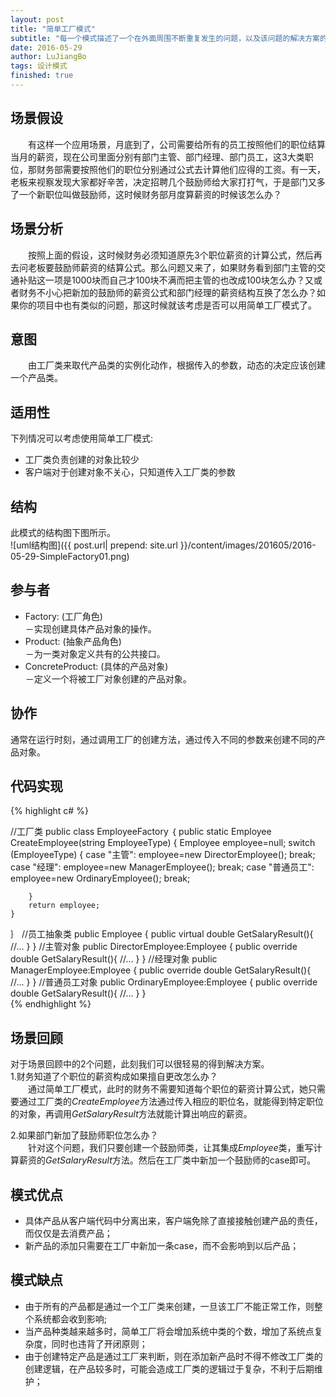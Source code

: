 ```yaml
---
layout: post
title: "简单工厂模式"
subtitle: "每一个模式描述了一个在外面周围不断重复发生的问题，以及该问题的解决方案的核心。这样，你就能一次又一次地使用该方案而不必做重复劳动。"
date: 2016-05-29
author: LuJiangBo
tags: 设计模式
finished: true
---
```


## 场景假设 
&emsp;&emsp;有这样一个应用场景，月底到了，公司需要给所有的员工按照他们的职位结算当月的薪资，现在公司里面分别有部门主管、部门经理、部门员工，这3大类职位，那财务部需要按照他们的职位分别通过公式去计算他们应得的工资。有一天，老板来视察发现大家都好辛苦，决定招聘几个鼓励师给大家打打气，于是部门又多了一个新职位叫做鼓励师，这时候财务部月度算薪资的时候该怎么办？



## 场景分析

&emsp;&emsp;按照上面的假设，这时候财务必须知道原先3个职位薪资的计算公式，然后再去问老板要鼓励师薪资的结算公式。那么问题又来了，如果财务看到部门主管的交通补贴这一项是1000块而自己才100块不满而把主管的也改成100块怎么办？又或者财务不小心把新加的鼓励师的薪资公式和部门经理的薪资结构互换了怎么办？如果你的项目中也有类似的问题，那这时候就该考虑是否可以用简单工厂模式了。

## 意图

&emsp;&emsp;由工厂类来取代产品类的实例化动作，根据传入的参数，动态的决定应该创建一个产品类。


## 适用性 
下列情况可以考虑使用简单工厂模式: 

* 工厂类负责创建的对象比较少  
* 客户端对于创建对象不关心，只知道传入工厂类的参数

## 结构 
此模式的结构图下图所示。  
	![uml结构图]({{ post.url| prepend: site.url  }}/content/images/201605/2016-05-29-SimpleFactory01.png) 

## 参与者
* Factory: (工厂角色)  
	－实现创建具体产品对象的操作。
* Product: (抽象产品角色)  
	－为一类对象定义共有的公共接口。  
* ConcreteProduct: (具体的产品对象)  
	－定义一个将被工厂对象创建的产品对象。


## 协作   

通常在运行时刻，通过调用工厂的创建方法，通过传入不同的参数来创建不同的产品对象。

## 代码实现
{% highlight c# %}  

//工厂类
public class EmployeeFactory
｛
    public static Employee CreateEmployee(string EmployeeType)
    {
        Employee employee=null;
        switch (EmployeeType)
        {
            case "主管":
                employee=new DirectorEmployee();
                break;
            case "经理":
                employee=new ManagerEmployee();
                break;
            case "普通员工":
                employee=new OrdinaryEmployee();
                break;
            
        }
        return employee;
    }
｝
//员工抽象类
public Employee
{
    public virtual double GetSalaryResult(){
        //...
    }
}
//主管对象
public DirectorEmployee:Employee
{
    public override double GetSalaryResult(){
        //...
    }
}
//经理对象
public ManagerEmployee:Employee
{
    public override double GetSalaryResult(){
        //...
    }
}
//普通员工对象
public OrdinaryEmployee:Employee
{
    public override double GetSalaryResult(){
        //...
    }
}  
{% endhighlight %}

## 场景回顾  
对于场景回顾中的2个问题，此刻我们可以很轻易的得到解决方案。  
1.财务知道了个职位的薪资构成如果擅自更改怎么办？  
&emsp;&emsp;通过简单工厂模式，此时的财务不需要知道每个职位的薪资计算公式，她只需要通过工厂类的*CreateEmployee*方法通过传入相应的职位名，就能得到特定职位的对象，再调用*GetSalaryResult*方法就能计算出响应的薪资。  

2.如果部门新加了鼓励师职位怎么办？  
&emsp;&emsp;针对这个问题，我们只要创建一个鼓励师类，让其集成*Employee*类，重写计算薪资的*GetSalaryResult*方法。然后在工厂类中新加一个鼓励师的case即可。

## 模式优点  
* 具体产品从客户端代码中分离出来，客户端免除了直接接触创建产品的责任，而仅仅是去消费产品；
* 新产品的添加只需要在工厂中新加一条case，而不会影响到以后产品；

## 模式缺点  
* 由于所有的产品都是通过一个工厂类来创建，一旦该工厂不能正常工作，则整个系统都会收到影响;
* 当产品种类越来越多时，简单工厂将会增加系统中类的个数，增加了系统点复杂度，同时也违背了开闭原则；
* 由于创建特定产品是通过工厂来判断，则在添加新产品时不得不修改工厂类的创建逻辑，在产品较多时，可能会造成工厂类的逻辑过于复杂，不利于后期维护；







